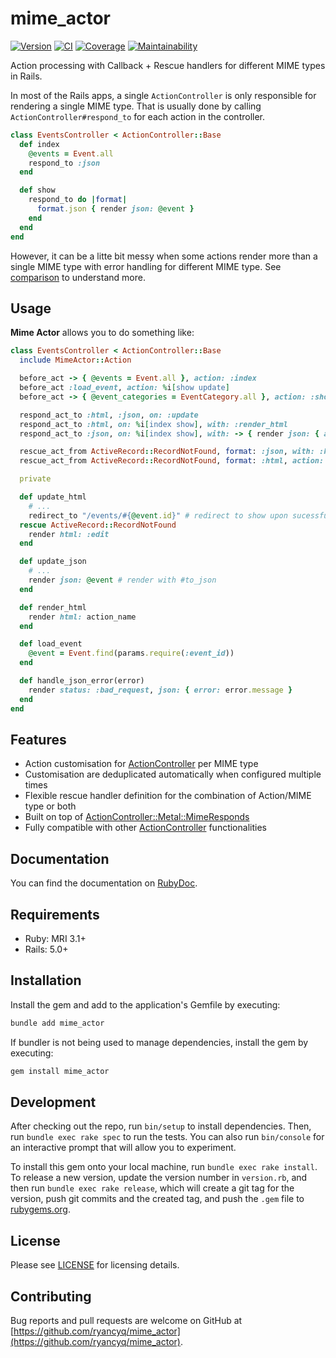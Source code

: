# mime_actor

[![Version][rubygems_badge]][rubygems]
[![CI][ci_badge]][ci_workflows]
[![Coverage][coverage_badge]][coverage]
[![Maintainability][maintainability_badge]][maintainability]

Action processing with Callback + Rescue handlers for different MIME types in Rails.

In most of the Rails apps, a single `ActionController` is only responsible for rendering a single MIME type. That is usually done by calling `ActionController#respond_to` for each action in the controller.

```rb
class EventsController < ActionController::Base
  def index
    @events = Event.all
    respond_to :json
  end

  def show
    respond_to do |format|
      format.json { render json: @event }
    end
  end
end
```

However, it can be a litte bit messy when some actions render more than a single MIME type with error handling for different MIME type. See [comparison][doc_comparison] to understand more.

## Usage

**Mime Actor** allows you to do something like:
```rb
class EventsController < ActionController::Base
  include MimeActor::Action

  before_act -> { @events = Event.all }, action: :index
  before_act :load_event, action: %i[show update]
  before_act -> { @event_categories = EventCategory.all }, action: :show, format: :html

  respond_act_to :html, :json, on: :update
  respond_act_to :html, on: %i[index show], with: :render_html
  respond_act_to :json, on: %i[index show], with: -> { render json: { action: action_name } }

  rescue_act_from ActiveRecord::RecordNotFound, format: :json, with: :handle_json_error
  rescue_act_from ActiveRecord::RecordNotFound, format: :html, action: :show, with: -> { redirect_to "/events" }

  private

  def update_html
    # ...
    redirect_to "/events/#{@event.id}" # redirect to show upon sucessful update
  rescue ActiveRecord::RecordNotFound
    render html: :edit
  end

  def update_json
    # ...
    render json: @event # render with #to_json
  end

  def render_html
    render html: action_name
  end

  def load_event
    @event = Event.find(params.require(:event_id))
  end

  def handle_json_error(error)
    render status: :bad_request, json: { error: error.message }
  end
end
```

## Features

- Action customisation for [ActionController][doc_action_controller] per MIME type
- Customisation are deduplicated automatically when configured multiple times
- Flexible rescue handler definition for the combination of Action/MIME type or both
- Built on top of [ActionController::Metal::MimeResponds][doc_action_controller_mime_responds]
- Fully compatible with other [ActionController][doc_action_controller] functionalities 

## Documentation

You can find the documentation on [RubyDoc][doc_mime_actor].

## Requirements

- Ruby: MRI 3.1+
- Rails: 5.0+

## Installation

Install the gem and add to the application's Gemfile by executing:
```sh
bundle add mime_actor
```

If bundler is not being used to manage dependencies, install the gem by executing:
```sh
gem install mime_actor
```

## Development

After checking out the repo, run `bin/setup` to install dependencies. Then, run `bundle exec rake spec` to run the tests. You can also run `bin/console` for an interactive prompt that will allow you to experiment.

To install this gem onto your local machine, run `bundle exec rake install`. To release a new version, update the version number in `version.rb`, and then run `bundle exec rake release`, which will create a git tag for the version, push git commits and the created tag, and push the `.gem` file to [rubygems.org](https://rubygems.org).

## License
Please see [LICENSE](https://github.com/ryancyq/mime_actor/blob/main/LICENSE) for licensing details.

## Contributing

Bug reports and pull requests are welcome on GitHub at [https://github.com/ryancyq/mime_actor](https://github.com/ryancyq/mime_actor).

[rubygems_badge]: https://img.shields.io/gem/v/mime_actor.svg
[rubygems]: https://rubygems.org/gems/mime_actor
[ci_badge]: https://github.com/ryancyq/mime_actor/actions/workflows/build.yml/badge.svg
[ci_workflows]: https://github.com/ryancyq/mime_actor/actions/workflows/
[coverage_badge]: https://codecov.io/gh/ryancyq/mime_actor/graph/badge.svg?token=4C091RHXC3
[coverage]: https://codecov.io/gh/ryancyq/mime_actor
[maintainability_badge]: https://api.codeclimate.com/v1/badges/06689606dc3f3945dc1b/maintainability
[maintainability]: https://codeclimate.com/github/ryancyq/mime_actor/maintainability

[doc_mime_actor]: https://rubydoc.info/gems/mime_actor
[doc_action_controller]: https://rubydoc.info/gems/actionpack/ActionController/Metal
[doc_action_controller_mime_responds]: https://rubydoc.info/gems/actionpack/ActionController/MimeResponds
[doc_comparison]: https://github.com/ryancyq/mime_actor/blob/main/COMPARE.md